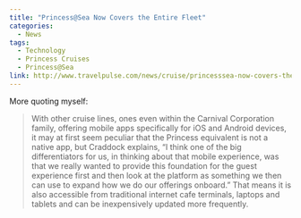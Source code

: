 ```yaml
---
title: "Princess@Sea Now Covers the Entire Fleet"
categories:
  - News
tags:
  - Technology
  - Princess Cruises
  - Princess@Sea
link: http://www.travelpulse.com/news/cruise/princesssea-now-covers-the-entire-fleet.html
---
```


More quoting myself:

>With other cruise lines, ones even within the Carnival Corporation family, offering mobile apps specifically for iOS and Android devices, it may at first seem peculiar that the Princess equivalent is not a native app, but Craddock explains, “I think one of the big differentiators for us, in thinking about that mobile experience, was that we really wanted to provide this foundation for the guest experience first and then look at the platform as something we then can use to expand how we do our offerings onboard.” That means it is also accessible from traditional internet cafe terminals, laptops and tablets and can be inexpensively updated more frequently.
